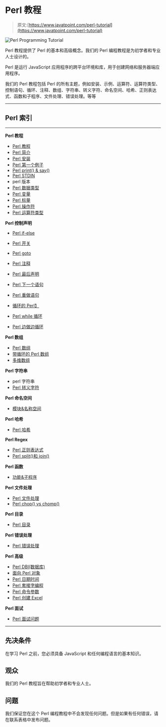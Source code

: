 # Perl 教程

> 原文:[https://www.javatpoint.com/perl-tutorial](https://www.javatpoint.com/perl-tutorial)

![Perl Programming Tutorial](../Images/c1aaba859c7c92a091c2d18b174e9cd2.png)

Perl 教程提供了 Perl 的基本和高级概念。我们的 Perl 编程教程是为初学者和专业人士设计的。

Perl 是运行 JavaScript 应用程序的跨平台环境和库，用于创建网络和服务器端应用程序。

我们的 Perl 教程包括 Perl 的所有主题，例如安装、示例、运算符、运算符类型、控制语句、循环、注释、数组、字符串、转义字符、命名空间、哈希、正则表达式、函数和子程序、文件处理、错误处理。等等

* * *

## Perl 索引

* * *

**Perl 教程**

*   [Perl 教程](perl-tutorial)
*   [Perl 简介](perl-introduction)
*   [Perl 安装](perl-installation)
*   [Perl 第一个例子](perl-first-example)
*   [Perl print() & say()](perl-print-and-say)
*   [Perl STDIN](perl-stdin)
*   perl 版本
*   [Perl 数据类型](perl-data-types)
*   [Perl 变量](perl-variables)
*   [Perl 标量](perl-scalars)
*   [Perl 操作符](perl-operators)
*   [Perl 运算符类型](perl-operator-types)

**Perl 控制声明**

*   [Perl if-else](perl-if-else)
*   [Perl 开关](perl-switch)

*   [Perl goto](perl-goto-statement)
*   [Perl 注释](perl-comments)
*   [Perl 最后声明](perl-last-statement)
*   [Perl 下一个语句](perl-next-statement)
*   [Perl 重做语句](perl-redo-statement)
*   [循环的 Perl】](perl-for-loop)
*   [Perl while 循环](perl-while-loop)
*   [Perl 边做边循环](perl-do-while-loop)

**Perl 数组**

*   [Perl 数组](perl-array)
*   [带循环的 Perl 数组](perl-array-with-loops)
*   [多维数组](perl-multidimensional-array)

**Perl 字符串**

*   perl 字符串
*   [Perl 转义字符](perl-string-escaping-characters)

**Perl 命名空间**

*   [模块&名称空间](perl-modules-and-namespaces)

**Perl 哈希**

*   [Perl 哈希](perl-hashes)

**Perl Regex**

*   [Perl 正则表达式](perl-regular-expression)
*   [Perl split()和 join()](perl-split-function)

**Perl 函数**

*   [功能&子程序](perl-functions-and-subroutines)

**Perl 文件处理**

*   [Perl 文件处理](perl-file-handling)
*   [Perl chop() vs chomp()](perl-chop-vs-chomp)

**Perl 目录**

*   [Perl 目录](perl-directories)

**Perl 错误处理**

*   [Perl 错误处理](perl-error-handling)

**Perl 高级**

*   [Perl DBI(数据库)](perl-dbi)
*   [面向 Perl 对象](perl-object-oriented)
*   [Perl 日期时间](perl-date-time)
*   [Perl 套接字编程](perl-socket-programming)
*   [Perl 命令参数](perl-command-line-arguments)
*   [Perl 创建 Excel](perl-create-excel-file)

**Perl 面试**

*   [Perl 面试问题](perl-interview-questions)

* * *

## 先决条件

在学习 Perl 之前，您必须具备 JavaScript 和任何编程语言的基本知识。

## 观众

我们的 Perl 教程旨在帮助初学者和专业人士。

## 问题

我们保证您在这个 Perl 编程教程中不会发现任何问题。但是如果有任何错误，请在联系表格中发布问题。